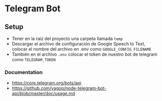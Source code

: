 # Telegram Bot

## Setup

- Tener en la raíz del proyecto una carpeta llamada `temp`
- Descargar el archivo de configuración de Google Speech to Text, colocar el nombre del archivo en .env como `GOOGLE_CONFIG_FILENAME`
- También en el archivo `.env` colocar el token de nuestro bot de telegram como `TELEGRAM_TOKEN`

### Documentation

- https://core.telegram.org/bots/api
- https://github.com/yagop/node-telegram-bot-api/blob/master/doc/usage.md
